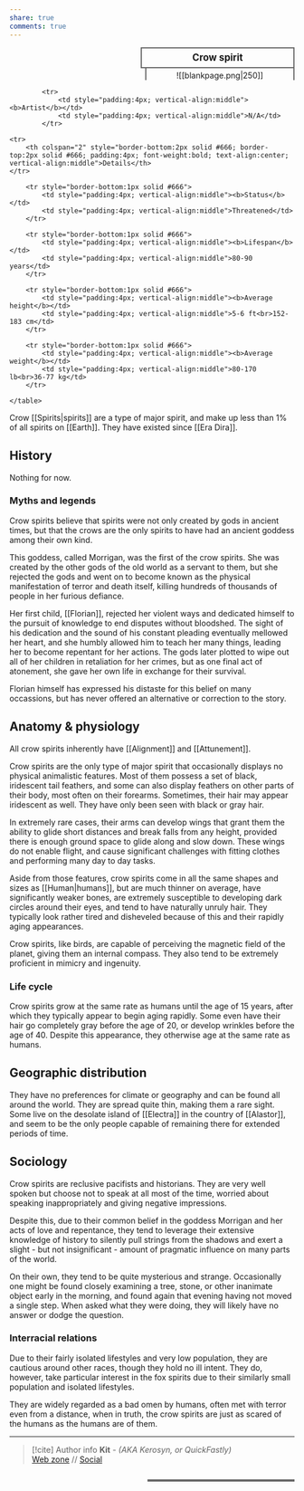 ```yaml
---
share: true
comments: true
---
```


<div>
  <span style="float:right; width:260px; margin-left:14px; border:2px solid #666; line-height:1.5; font-size:larger; font-weight:bold; text-align:center; padding:4px">Crow spirit</span>
  </div>

  <span style="float:right; clear:right; width:260px; margin-left:14px; border-left:2px solid #666; border-right:2px solid #666; border-collapse:collapse; text-align:center; padding-top:4px">![[blankpage.png|250]]</span>

  <div class="" style="float:right; clear:right">
    <table class="" style="float:right; clear:right; width:260px; margin-left:14px; margin-bottom:7px; border:2px solid #666; border-collapse:collapse; line-height:1.5; font-size:small">
			
			<tr>
				<td style="padding:4px; vertical-align:middle"><b>Artist</b></td>
				<td style="padding:4px; vertical-align:middle">N/A</td>
			</tr>
	
	<tr>
		<th colspan="2" style="border-bottom:2px solid #666; border-top:2px solid #666; padding:4px; font-weight:bold; text-align:center; vertical-align:middle">Details</th>
	</tr>
	
		<tr style="border-bottom:1px solid #666">
			<td style="padding:4px; vertical-align:middle"><b>Status</b></td>
			<td style="padding:4px; vertical-align:middle">Threatened</td>
		</tr>
	
		<tr style="border-bottom:1px solid #666">
			<td style="padding:4px; vertical-align:middle"><b>Lifespan</b></td>
			<td style="padding:4px; vertical-align:middle">80-90 years</td>
		</tr>
	
		<tr style="border-bottom:1px solid #666">
			<td style="padding:4px; vertical-align:middle"><b>Average height</b></td>
			<td style="padding:4px; vertical-align:middle">5-6 ft<br>152-183 cm</td>
		</tr>
		
		<tr style="border-bottom:1px solid #666">
			<td style="padding:4px; vertical-align:middle"><b>Average weight</b></td>
			<td style="padding:4px; vertical-align:middle">80-170 lb<br>36-77 kg</td>
		</tr>
	
    </table>
  </div>

Crow [[Spirits|spirits]] are a type of major spirit, and make up less than 1% of all spirits on [[Earth]]. They have existed since [[Era Dira]].

## History

Nothing for now.

### Myths and legends

Crow spirits believe that spirits were not only created by gods in ancient times, but that the crows are the only spirits to have had an ancient goddess among their own kind.

This goddess, called Morrigan, was the first of the crow spirits. She was created by the other gods of the old world as a servant to them, but she rejected the gods and went on to become known as the physical manifestation of terror and death itself, killing hundreds of thousands of people in her furious defiance.

Her first child, [[Florian]], rejected her violent ways and dedicated himself to the pursuit of knowledge to end disputes without bloodshed. The sight of his dedication and the sound of his constant pleading eventually mellowed her heart, and she humbly allowed him to teach her many things, leading her to become repentant for her actions. The gods later plotted to wipe out all of her children in retaliation for her crimes, but as one final act of atonement, she gave her own life in exchange for their survival.

Florian himself has expressed his distaste for this belief on many occassions, but has never offered an alternative or correction to the story.

## Anatomy & physiology

All crow spirits inherently have [[Alignment]] and [[Attunement]].

Crow spirits are the only type of major spirit that occasionally displays no physical animalistic features. Most of them possess a set of black, iridescent tail feathers, and some can also display feathers on other parts of their body, most often on their forearms. Sometimes, their hair may appear iridescent as well. They have only been seen with black or gray hair.

In extremely rare cases, their arms can develop wings that grant them the ability to glide short distances and break falls from any height, provided there is enough ground space to glide along and slow down. These wings do not enable flight, and cause significant challenges with fitting clothes and performing many day to day tasks.

Aside from those features, crow spirits come in all the same shapes and sizes as [[Human|humans]], but are much thinner on average, have significantly weaker bones, are extremely susceptible to developing dark circles around their eyes, and tend to have naturally unruly hair. They typically look rather tired and disheveled because of this and their rapidly aging appearances.

Crow spirits, like birds, are capable of perceiving the magnetic field of the planet, giving them an internal compass. They also tend to be extremely proficient in mimicry and ingenuity.

### Life cycle

Crow spirits grow at the same rate as humans until the age of 15 years, after which they typically appear to begin aging rapidly. Some even have their hair go completely gray before the age of 20, or develop wrinkles before the age of 40. Despite this appearance, they otherwise age at the same rate as humans.

## Geographic distribution

They have no preferences for climate or geography and can be found all around the world. They are spread quite thin, making them a rare sight. Some live on the desolate island of [[Electra]] in the country of [[Alastor]], and seem to be the only people capable of remaining there for extended periods of time.

## Sociology

Crow spirits are reclusive pacifists and historians. They are very well spoken but choose not to speak at all most of the time, worried about speaking inappropriately and giving negative impressions.

Despite this, due to their common belief in the goddess Morrigan and her acts of love and repentance, they tend to leverage their extensive knowledge of history to silently pull strings from the shadows and exert a slight - but not insignificant - amount of pragmatic influence on many parts of the world.

On their own, they tend to be quite mysterious and strange. Occasionally one might be found closely examining a tree, stone, or other inanimate object early in the morning, and found again that evening having not moved a single step. When asked what they were doing, they will likely have no answer or dodge the question.

### Interracial relations

Due to their fairly isolated lifestyles and very low population, they are cautious around other races, though they hold no ill intent. They do, however, take particular interest in the fox spirits due to their similarly small population and isolated lifestyles.

They are widely regarded as a bad omen by humans, often met with terror even from a distance, when in truth, the crow spirits are just as scared of the humans as the humans are of them.

-----
> [!cite] Author info
> **Kit** - *(AKA Kerosyn, or QuickFastly)*\
> [Web zone](https://kerosyn.link) // [Social](https://m.tripulse.link/@kit)